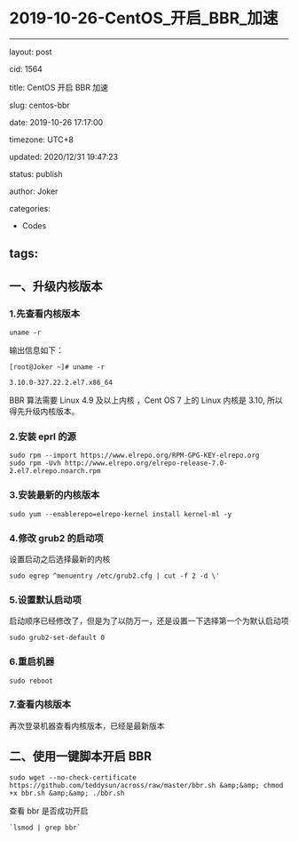 # 2019-10-26-CentOS_开启_BBR_加速
---
layout: post

cid: 1564

title: CentOS 开启 BBR 加速

slug: centos-bbr

date: 2019-10-26 17:17:00

timezone: UTC+8

updated: 2020/12/31 19:47:23

status: publish

author: Joker

categories:
  - Codes

tags:
---

## 一、升级内核版本

### 1.先查看内核版本

```
uname -r
```

输出信息如下：

```
[root@Joker ~]# uname -r

3.10.0-327.22.2.el7.x86_64
```

BBR 算法需要 Linux 4.9 及以上内核 ，Cent OS 7 上的 Linux 内核是 3.10, 所以得先升级内核版本。

### 2.安装 eprl 的源

```
sudo rpm --import https://www.elrepo.org/RPM-GPG-KEY-elrepo.org
sudo rpm -Uvh http://www.elrepo.org/elrepo-release-7.0-2.el7.elrepo.noarch.rpm
```

### 3.安装最新的内核版本

```
sudo yum --enablerepo=elrepo-kernel install kernel-ml -y
```

### 4.修改 grub2 的启动项

设置启动之后选择最新的内核

```
sudo egrep ^menuentry /etc/grub2.cfg | cut -f 2 -d \'
```

### 5.设置默认启动项

启动顺序已经修改了，但是为了以防万一，还是设置一下选择第一个为默认启动项

```
sudo grub2-set-default 0
```

### 6.重启机器

```
sudo reboot
```

### 7.查看内核版本

再次登录机器查看内核版本，已经是最新版本

## **二、使用一键脚本开启 BBR**

```
sudo wget --no-check-certificate https://github.com/teddysun/across/raw/master/bbr.sh &amp;&amp; chmod +x bbr.sh &amp;&amp; ./bbr.sh
```

查看 bbr 是否成功开启

```
`lsmod | grep bbr`
```
